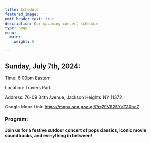 ```yaml
---
title: Schedule
featured_image: ''
omit_header_text: true
description: Our upcoming concert schedule
type: page
menu:
  main:
    weight: 5

---
```


## Sunday, July 7th, 2024:

Time: 6:00pm Eastern

Location: Travers Park

Address: 76-09 34th Avenue, Jackson Heights, NY 11372

Google Maps Link: https://maps.app.goo.gl/Prq7EV825YvZ39he7

### Program:

**Join us for a festive outdoor concert of pops classics, iconic movie soundtracks, and everything in between!**

